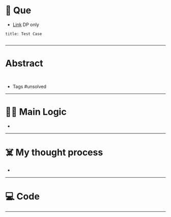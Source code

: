 # 🧩 Que
- [Link](https://leetcode.com/problems/best-time-to-buy-and-sell-stock-with-transaction-fee/)
DP only
```ad-question
title: Test Case


```

---
# Abstract
```ad-abstract


```

- Tags #unsolved 
--- 
# 🕵️‍♂️ Main Logic
- 

---
# ☠️ My thought process
- 
---

# 💻 Code

---

